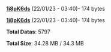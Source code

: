 [**1i8pK6ds**](/data/1i8pK6ds.txt) (22/01/23 - 03:40)- 174 bytes

[**1i8pK6ds**](/data/1i8pK6ds.txt) (22/01/23 - 03:40)- 174 bytes

**Total Datas**: 5797

**Total Size**: 34.28 MB / 34.3 MB